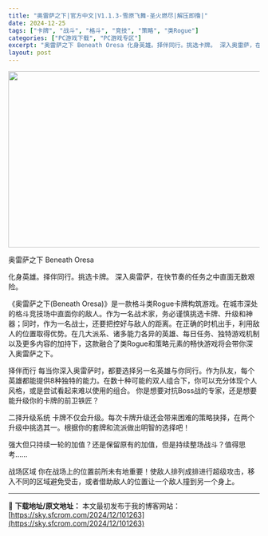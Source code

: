 ```yaml
---
title: "奥雷萨之下|官方中文|V1.1.3-雪原飞舞-圣火燃尽|解压即撸|"
date: 2024-12-25
tags: ["卡牌", "战斗", "格斗", "竞技", "策略", "类Rogue"]
categories: ["PC游戏下载", "PC游戏专区"]
excerpt: "奥雷萨之下 Beneath Oresa 化身英雄。择伴同行。挑选卡牌。 深入奥雷萨，在快节奏的任务之中直面无数艰险。 《奥雷萨之下(Beneath Oresa)》是一款格斗类Rogue卡牌构筑游戏。在城市深处的格斗竞技场中直面你的敌人。作为一名战术家，务必谨慎挑选卡牌、升级和神器；同时，作为一名战士&hellip;"
layout: post
---
```


<img class="aligncenter size-full wp-image-101240" src="https://sky.sfcrom.com/wp-content/uploads/2024/12/2024122505344626.webp" alt="" width="616" height="353" />

奥雷萨之下 Beneath Oresa

化身英雄。择伴同行。挑选卡牌。
深入奥雷萨，在快节奏的任务之中直面无数艰险。

《奥雷萨之下(Beneath Oresa)》是一款格斗类Rogue卡牌构筑游戏。在城市深处的格斗竞技场中直面你的敌人。作为一名战术家，务必谨慎挑选卡牌、升级和神器；同时，作为一名战士，还要把控好与敌人的距离。在正确的时机出手，利用敌人的位置取得优势。在几大派系、诸多能力各异的英雄、每日任务、独特游戏机制以及更多内容的加持下，这款融合了类Rogue和策略元素的畅快游戏将会带你深入奥雷萨之下。

择伴而行
每当你深入奥雷萨时，都要选择另一名英雄与你同行。作为队友，每个英雄都能提供8种独特的能力。在数十种可能的双人组合下，你可以充分体现个人风格，或是尝试看起来难以使用的组合。
你是想要对抗Boss战的专家，还是想要能升级你的卡牌的前卫铁匠？

二择升级系统
卡牌不仅会升级。每次卡牌升级还会带来困难的策略抉择，在两个升级中挑选其一。根据你的套牌和流派做出明智的选择吧！

强大但只持续一轮的加值？还是保留原有的加值，但是持续整场战斗？值得思考……

战场区域
你在战场上的位置前所未有地重要！使敌人排列成排进行超级攻击，移入不同的区域避免受击，或者借助敌人的位置让一个敌人撞到另一个身上。

---
📖 **下载地址/原文地址：** 本文最初发布于我的博客网站：[https://sky.sfcrom.com/2024/12/101263](https://sky.sfcrom.com/2024/12/101263)

